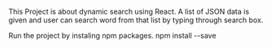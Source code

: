 This Project is about dynamic search using React.
A list of JSON data is given and user can search word from that list by typing through search box.

Run the project by instaling npm packages.
npm install --save
